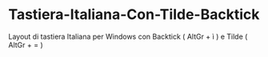 # Tastiera-Italiana-Con-Tilde-Backtick
Layout di tastiera Italiana per Windows con Backtick ( AltGr + ì ) e Tilde ( AltGr + = )
